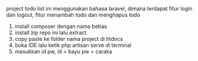 project todo list ini menggunakan bahasa laravel, dimana terdapat fitur login dan logout, fitur menambah todo dan menghapus todo

1. install composer dengan nama bebas 
2. install zip repo ini lalu extract
3. copy paste ke folder nama project di htdocs
4. buka IDE lalu ketik php artisan serve di terminal
5. masukkan id pw,
id = bayu
pw = caraka
